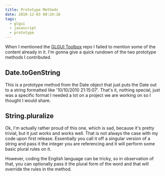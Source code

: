 ```yaml
---
title: Prototype Methods
date: 2010-12-03 08:24:16
tags:
  - glgui
  - javascript
  - prototype
---
```

When I mentioned the [GLGUI Toolbox](http://github.com/glgui/toolbox) repo I failed to mention some of the content already in it. I'm gonna give a quick rundown of the two prototype methods I contributed.

## Date.toGenString

This is a prototype method from the Date object that just puts the Date out to a string formatted like '10/10/2010 21:15:07'. That's it, nothing special, just was a specific format I needed a lot on a project we are working on so I thought I would share.

## String.pluralize

Ok, I'm actually rather proud of this one, which is sad, because it's pretty trivial, but it just works and works well. That is not always the case with my code upon first release. Essentially you call it off a singular version of a string and pass it the integer you are referencing and it will perform some basic plural rules on it.

However, coding the English language can be tricky, so in observation of that, you can optionally pass it the plural form of the word and that will override the rules in the method.
